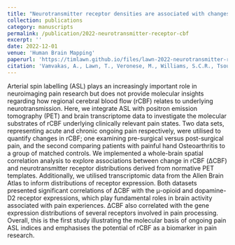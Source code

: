 ```yaml
---
title: "Neurotransmitter receptor densities are associated with changes in regional Cerebral blood flow during clinical ongoing pain"
collection: publications
category: manuscripts
permalink: /publication/2022-neurotransmitter-receptor-cbf
excerpt: ''
date: 2022-12-01
venue: 'Human Brain Mapping'
paperurl: 'https://timlawn.github.io/files/lawn-2022-neurotransmitter-receptor-cbf.pdf'
citation: 'Vamvakas, A., Lawn, T., Veronese, M., Williams, S.C.R., Tsougos, I., & Howard, M.A. (2022). Neurotransmitter receptor densities are associated with changes in regional Cerebral blood flow during clinical ongoing pain. <i>Human Brain Mapping</i>, 43(17), 5235-5249.'
---
```


Arterial spin labelling (ASL) plays an increasingly important role in neuroimaging pain research but does not provide molecular insights regarding how regional cerebral blood flow (rCBF) relates to underlying neurotransmission. Here, we integrate ASL with positron emission tomography (PET) and brain transcriptome data to investigate the molecular substrates of rCBF underlying clinically relevant pain states. Two data sets, representing acute and chronic ongoing pain respectively, were utilised to quantify changes in rCBF; one examining pre-surgical versus post-surgical pain, and the second comparing patients with painful hand Osteoarthritis to a group of matched controls. We implemented a whole-brain spatial correlation analysis to explore associations between change in rCBF (ΔCBF) and neurotransmitter receptor distributions derived from normative PET templates. Additionally, we utilised transcriptomic data from the Allen Brain Atlas to inform distributions of receptor expression. Both datasets presented significant correlations of ΔCBF with the μ-opioid and dopamine-D2 receptor expressions, which play fundamental roles in brain activity associated with pain experiences. ΔCBF also correlated with the gene expression distributions of several receptors involved in pain processing. Overall, this is the first study illustrating the molecular basis of ongoing pain ASL indices and emphasises the potential of rCBF as a biomarker in pain research.

